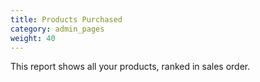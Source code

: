 ```yaml
---
title: Products Purchased 
category: admin_pages
weight: 40
---
```


This report shows all your products, ranked in sales order.

